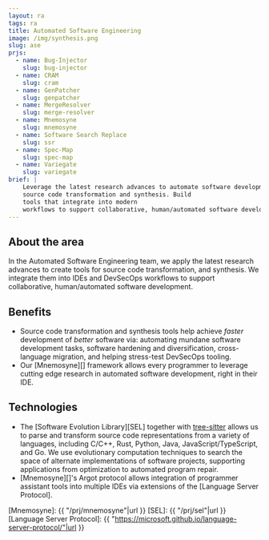```yaml
---
layout: ra
tags: ra
title: Automated Software Engineering
image: /img/synthesis.png
slug: ase
prjs:
  - name: Bug-Injector
    slug: bug-injector
  - name: CRAM
    slug: cram
  - name: GenPatcher
    slug: genpatcher
  - name: MergeResolver
    slug: merge-resolver
  - name: Mnemosyne
    slug: mnemosyne
  - name: Software Search Replace
    slug: ssr
  - name: Spec-Map
    slug: spec-map
  - name: Variegate
    slug: variegate
brief: |
    Leverage the latest research advances to automate software development through
    source code transformation and synthesis. Build
    tools that integrate into modern
    workflows to support collaborative, human/automated software development.
---
```


## About the area

In the Automated Software Engineering team, we apply the latest research
advances to create tools for source code transformation, and synthesis.
We integrate them into IDEs and DevSecOps workflows to support collaborative,
human/automated software development.


## Benefits
- Source code transformation and synthesis tools help achieve *faster*
 development of *better* software via: automating mundane software development
 tasks, software hardening and diversification, cross-language migration, and
 helping stress-test DevSecOps tooling.
- Our [Mnemosyne][] framework allows every programmer to leverage cutting edge
research in automated software development, right in their IDE.

## Technologies
- The [Software Evolution Library][SEL] together with
[tree-sitter](https://tree-sitter.github.io/tree-sitter/)
  allows us to parse and transform source code representations from
  a variety of languages, including C/C++, Rust, Python, Java,
  JavaScript/TypeScript, and Go. We use evolutionary computation techniques
  to search the space of alternate implementations of software projects, supporting
  applications from optimization to automated program repair.
- [Mnemosyne][]'s Argot protocol allows integration of programmer assistant
tools into multiple IDEs via extensions of the [Language Server Protocol].

[Mnemosyne]: {{ "/prj/mnemosyne"|url }}
[SEL]: {{ "/prj/sel"|url }}
[Language Server Protocol]: {{ "https://microsoft.github.io/language-server-protocol/"|url }}
